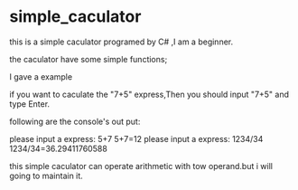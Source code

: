 simple_caculator
================

this is a simple caculator programed by C# ,I am a beginner.


the caculator have some simple functions;

I gave a example


if you want to caculate the "7+5" express,Then you should input "7+5" and type Enter.

following are the console's out put:

>

please input a express:
5+7
5+7=12
please input a express:
1234/34
1234/34=36.29411760588


this simple caculator can operate arithmetic with tow operand.but i will going to maintain it.

